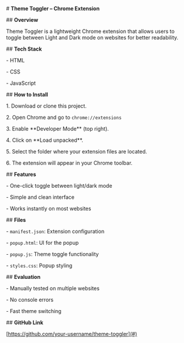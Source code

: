 \# **Theme Toggler – Chrome Extension**



\##  **Overview**

Theme Toggler is a lightweight Chrome extension that allows users to toggle between Light and Dark mode on websites for better readability.



\##  **Tech Stack**

\- HTML

\- CSS

\- JavaScript



\##  **How to Install**

1\. Download or clone this project.

2\. Open Chrome and go to `chrome://extensions`

3\. Enable \*\*Developer Mode\*\* (top right).

4\. Click on \*\*Load unpacked\*\*.

5\. Select the folder where your extension files are located.

6\. The extension will appear in your Chrome toolbar.



\##  **Features**

\- One-click toggle between light/dark mode

\- Simple and clean interface

\- Works instantly on most websites





\## **Files**

\- `manifest.json`: Extension configuration

\- `popup.html`: UI for the popup

\- `popup.js`: Theme toggle functionality

\- `styles.css`: Popup styling



\## **Evaluation**

\- Manually tested on multiple websites

\- No console errors

\- Fast theme switching



\##  **GitHub Link**

\[https://github.com/your-username/theme-toggler](#)



